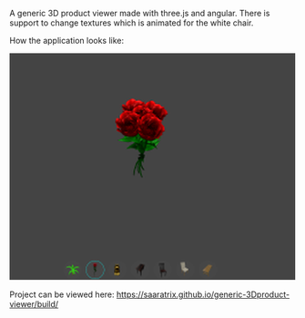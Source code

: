 A generic 3D product viewer made with three.js and angular. 
There is support to change textures which is animated for the white chair.

How the application looks like:

![alt text](exampleimage.png)

Project can be viewed here:
https://saaratrix.github.io/generic-3Dproduct-viewer/build/

